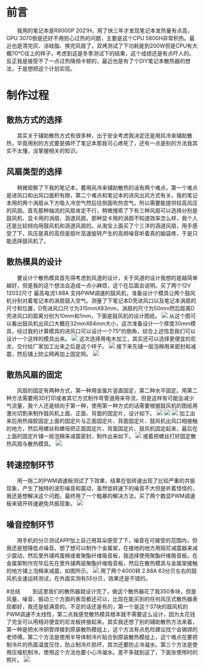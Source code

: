 # 前言
&emsp;&emsp;我用的笔记本是R9000P 2021H，用了快三年才发现笔记本发热量有点高，GPU 3070倒是还好不用担心过热的问题，主要是这个CPU 5800H非常积热。最近也是清完灰、涂硅脂、换完风扇了，双烤测试了下功耗能到200W但是CPU有大概70°C往上的样子，考虑到这是冬季测试下的结果，这个成绩还是有点吓人的。反正我是接受不了一点过热降频卡顿的，最近也是有了个DIY笔记本散热器的想法，于是想把这个计划实现。

# 制作过程
## 散热方式的选择
&emsp;&emsp;其实关于辅助散热方式有很多种，出于安全考虑我决定还是用风冷来辅助散热，毕竟用别的方式要是搞坏了笔记本那我可心疼死了，还有一点是别的方法我其实不太懂，没掌握相关的知识。

## 风扇类型的选择
&emsp;&emsp;稍微观察了下我的笔记本，要用风冷来辅助散热的话有两个难点，第一个难点是进风口和出风口面积有限，第二个难点和笔记本的进风出风方式有关，我的笔记本用的两个涡扇从下方吸入冷空气然后往侧面吹热空气。所以需要能提供较高风压的风扇。首先那种轴流的风扇肯定不行，稍微搜索了下有三种风扇可以选择分别是鼓风机、显卡用的涡扇、涵道风扇。那种显卡用的涡扇不知道效率怎么样，我个人还是比较倾向用鼓风机和涵道风扇的。从淘宝上面买了个三洋的涵道风扇，用手感受了下，风压是真的高但是扇叶高速旋转产生的高频噪音听着真的脑袋疼，于是只能选择鼓风机了。

## 散热模具的设计
&emsp;&emsp;要设计个散热模具首先得考虑到风道的设计，关于风道的设计我想的是越简单越好，但是我的这个想法会造成一点小麻烦，这个在后面会说明。买了两个12V 12032尺寸 最高电流1.88A 支持PWM调速的鼓风机，准备设计个模具让两个鼓风机分别对着笔记本的涡扇鼓入空气。测量了下笔记本D壳进风口以及笔记本涡扇的尺寸和位置，D壳进风口尺寸为315mmX83mm，涡扇的尺寸为50mm然后距离D壳进风口的距离分别为10mm和1mm，下面是鼓风机的设计图纸。
![](https://img2024.cnblogs.com/blog/2774734/202501/2774734-20250104200946285-2103712896.png)
从这个图可以看出鼓风机出风口大概在32mmX64mm大小，这次准备设计一个厚度30mm模具，经过我的计算模具的进风口可以设计一个75°的倒角，综合上述信息我们可以设计一个这样的模具出来。
![](https://img2024.cnblogs.com/blog/2774734/202501/2774734-20250104202004346-314810782.png)
这次选择用电木加工，其实还可以选择更便宜的尼龙，交付给厂家加工出来之后是这个样子。
![](https://img2024.cnblogs.com/blog/2774734/202501/2774734-20250105162446882-162288236.png)
接下来先铺一层泡棉用来密封和减震，然后铺上防尘网再加上固定网。
![](https://img2024.cnblogs.com/blog/2774734/202501/2774734-20250104225530151-964135040.jpg)

## 散热风扇的固定
&emsp;&emsp;风扇的固定有两种方式，第一种用金属片竖直固定，第二种水平固定。用第二种方法需要用3D打印或者其它方式制作弯管道用来导流，但是这样有可能会减少气流量，我个人还是倾向于第一种，使用第一种方式的话需要根据鼓风机的图纸用激光切割来制作鼓风机上面、正面、背面的固定片，设计如下。
![](https://img2024.cnblogs.com/blog/2774734/202501/2774734-20250104230627824-523364739.png)
![](https://img2024.cnblogs.com/blog/2774734/202501/2774734-20250104230638300-1610279701.png)
![](https://img2024.cnblogs.com/blog/2774734/202501/2774734-20250104230642340-1795972139.png)
加工出来后用热熔胶固定上面的固定片与正面固定片、背面固定片、鼓风机出风口相接触的地方，然后用螺丝和螺母把正面固定片、背面固定片、鼓风机固定起来，最后在上面的固定片铺一层泡棉来减震密封，制作出来如下。
![](https://img2024.cnblogs.com/blog/2774734/202501/2774734-20250104231419654-1393018435.png)
接着把螺丝打好固定散热风扇与散热模具。
![](https://img2024.cnblogs.com/blog/2774734/202501/2774734-20250104231837111-1932864295.jpg)

## 转速控制环节
&emsp;&emsp;用一拖二的PWM调速板测试了下效果，结果在低转速出现了比较严重的共振现象，产生了独特的波形噪音和震动，虽然低转速下的噪音不大但是听着怪怪的，我还是想解决这个问题。最终用了一个粗暴的解决方法，买了两个数显PWM调速板来错开转速避免共振现象。
![](https://img2024.cnblogs.com/blog/2774734/202501/2774734-20250104232830220-1430400259.jpg)

## 噪音控制环节
&emsp;&emsp;用手机的分贝测试APP加上自己用耳朵感受了下，噪音在可接受的范围内，但我还是想降低点噪音。想了想可以制作个金属架，在接地的地方用阻尼减震器来减少震动，然后里外铺鸡蛋棉或者聚酯纤维吸音板，我选择使用聚酯纤维吸音板。在金属架制作完毕后先在里外铺两层聚酯纤维吸音板，然后在散热模具与金属架接触的地方铺上泡棉来减震，如图所示。
![](https://img2024.cnblogs.com/blog/2774734/202501/2774734-20250104233524128-1430158256.jpg)
用了两个4000转 2.88A 63分贝左右的鼓风机全速运转测试，在外面实测有55分贝，效果还是不错的。

#总结
&emsp;&emsp;到这里我们的散热器就设计完了，做这个散热器花了我350多块，但是风量、噪音、振动三个方面的表现都还可以，比现在能买到的任何风压式散热器表现都好，我还是挺满意的。不足的话还是有的，第一个是这个37块的鼓风机的PWM调速不太线性，第二点我感觉散热模具根本就不需要这么设计，因为太花钱了完全可以用相对便宜的尼龙板拼接起来。其实我还想了别的辅助散热方法来着，第一种是把水冷铜管焊接到原装散热模组上，这个方法有点危险建议找个会锡焊的老师傅。第二个方法是使用半导体制冷片贴合到原装散热模组上，这个难点在要把制冷片的热面温度压住，防止制冷片损坏，其次还要防止冷凝水。第三个方法是使用压缩机制冷，使用这个方法也要小心冷凝水。差不多就到这了，下面张使用时的照片。
![](https://img2024.cnblogs.com/blog/2774734/202501/2774734-20250116013948707-215133519.jpg)
